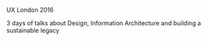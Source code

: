 UX London 2016

3 days of talks about Design, Information Architecture and building a sustainable legacy